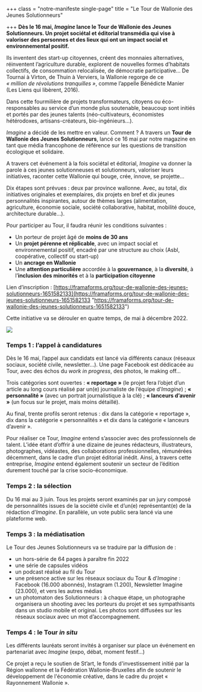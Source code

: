 +++
class = "notre-manifeste single-page"
title = "Le Tour de Wallonie des Jeunes Solutionneurs"

+++
**Dès le 16 mai, _Imagine_ lance le Tour de Wallonie des Jeunes Solutionneurs. Un projet sociétal et éditorial transmédia qui vise à valoriser des personnes et des lieux qui ont un impact social et environnemental positif.**

Ils inventent des start-up citoyennes, créent des monnaies alternatives, réinventent l’agriculture durable, explorent de nouvelles formes d’habitats collectifs, de consommation relocalisée, de démocratie participative… De Tournai à Virton, de Thuin à Verviers, la Wallonie regorge de ce  
_« million de révolutions tranquilles »_, comme l’appelle Bénédicte Manier (Les Liens qui libèrent, 2016).

Dans cette fourmilière de projets transformateurs, citoyens ou éco-responsables au service d’un monde plus soutenable, beaucoup sont initiés et portés par des jeunes talents (néo-cultivateurs, économistes hétérodoxes, artisans-créateurs, bio-ingénieurs…).

_Imagine_ a décidé de les mettre en valeur. Comment ? A travers un **Tour de Wallonie des Jeunes Solutionneurs**, lancé ce 16 mai par notre magazine en tant que média francophone de référence sur les questions de transition écologique et solidaire.

A travers cet événement à la fois sociétal et éditorial, _Imagine_ va donner la parole à ces jeunes solutionneuses et solutionneurs, valoriser leurs initiatives, raconter cette Wallonie qui bouge, crée, innove, se projette…

Dix étapes sont prévues : deux par province wallonne. Avec, au total, dix initiatives originales et exemplaires, dix projets en bref et dix jeunes personnalités inspirantes, autour de thèmes larges (alimentation, agriculture, économie sociale, société collaborative, habitat, mobilité douce, architecture durable…).

Pour participer au Tour, il faudra réunir les conditions suivantes :

* Un porteur de projet âgé de **moins de 30 ans**
* Un **projet pérenne et réplicable**, avec un impact social et environnemental positif, encadré par une structure au choix (Asbl, coopérative, collectif ou start-up)
* Un **ancrage en Wallonie**
* Une **attention particulière** accordée à la **gouvernance**, à la **diversité**, à l’**inclusion des minorités** et à la **participation citoyenne**

Lien d’inscription : [https://framaforms.org/tour-de-wallonie-des-jeunes-solutionneurs-1651582133](https://framaforms.org/tour-de-wallonie-des-jeunes-solutionneurs-1651582133 "https://framaforms.org/tour-de-wallonie-des-jeunes-solutionneurs-1651582133")

Cette initiative va se dérouler en quatre temps, de mai à décembre 2022.

![](https://res.cloudinary.com/drg3m95yg/image/upload/c_limit,dpr_auto,q_70,w_1000,f_auto/v1652689723/Solutionneurs_Site_pj1vmq.jpg)

### **Temps 1 : l’appel à candidatures**

Dès le 16 mai, l’appel aux candidats est lancé via différents canaux (réseaux sociaux, société civile, newsletter…). Une page Facebook est dédicacée au Tour, avec des échos du _work in progress_, des photos, le making off…

Trois catégories sont ouvertes : **« reportage »** (le projet fera l’objet d’un article au long cours réalisé par un(e) journaliste de l’équipe d’_Imagine_) ; **« personnalité »** (avec un portrait journalistique à la clé) ; **« lanceurs d’avenir »** (un focus sur le projet, mais moins détaillé).

Au final, trente profils seront retenus : dix dans la catégorie « reportage », dix dans la catégorie « personnalités » et dix dans la catégorie « lanceurs d’avenir ».

Pour réaliser ce Tour, _Imagine_ entend s’associer avec des professionnels de talent. L’idée étant d’offrir à une dizaine de jeunes rédacteurs, illustrateurs, photographes, vidéastes, des collaborations professionnelles, rémunérées décemment, dans le cadre d’un projet éditorial inédit. Ainsi, à travers cette entreprise, _Imagine_ entend également soutenir un secteur de l’édition durement touché par la crise socio-économique.

### **Temps 2 : la sélection**

Du 16 mai au 3 juin. Tous les projets seront examinés par un jury composé de personnalités issues de la société civile et d’un(e) représentant(e) de la rédaction d’_Imagine_. En parallèle, un vote public sera lancé via une plateforme web.

### **Temps 3 : la médiatisation**

Le Tour des Jeunes Solutionneurs va se traduire par la diffusion de :

* un hors-série de 64 pages à paraître fin 2022
* une série de capsules vidéos
* un podcast réalisé au fil du Tour
* une présence active sur les réseaux sociaux du Tour & d’_Imagine_ : Facebook (16.000 abonnés), Instagram (1.200), Newsletter Imagine (23.000), et vers les autres médias
* un photomaton des Solutionneurs : à chaque étape, un photographe organisera un shooting avec les porteurs du projet et ses sympathisants dans un studio mobile et original. Les photos sont diffusées sur les réseaux sociaux avec un mot d’accompagnement.

### **Temps 4 : le Tour _in situ_**

Les différents lauréats seront invités à organiser sur place un événement en partenariat avec _Imagine_ (expo, débat, moment festif…)

Ce projet a reçu le soutien de St’art, le fonds d'investissement initié par la Région wallonne et la Fédération Wallonie-Bruxelles afin de soutenir le développement de l'économie créative, dans le cadre du projet « Rayonnement Wallonie ».